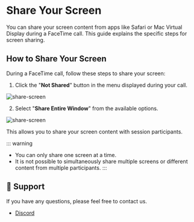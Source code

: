 # Share Your Screen

You can share your screen content from apps like Safari or Mac Virtual Display during a FaceTime call. This guide explains the specific steps for screen sharing.

## How to Share Your Screen

During a FaceTime call, follow these steps to share your screen:

1. Click the "**Not Shared**" button in the menu displayed during your call.

![share-screen](/share-screen1.png)

2. Select "**Share Entire Window**" from the available options.

![share-screen](/share-screen2.png)

This allows you to share your screen content with session participants.

::: warning

- You can only share one screen at a time.
- It is not possible to simultaneously share multiple screens or different content from multiple participants.
  :::

## 📢 Support

If you have any questions, please feel free to contact us.

- [Discord](https://discord.gg/t5X6KZruQQ)
